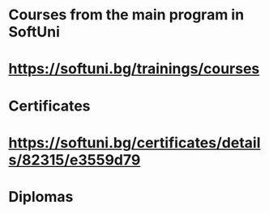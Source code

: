 # Courses from the main program in SoftUni

# https://softuni.bg/trainings/courses

# Certificates

# https://softuni.bg/certificates/details/82315/e3559d79

# Diplomas
